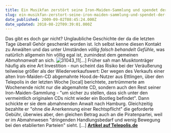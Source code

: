 ```yaml
---
title: Ein Musikfan zerstört seine Iron-Maiden-Sammlung und spendet der Piratenpartei ein Anwaltshonorar
slug: ein-musikfan-zerstort-seine-iron-maiden-sammlung-und-spendet-der-piratenpartei-ein-anwaltshonorar
date_published: 2009-09-02T08:45:24.000Z
date_updated: 2018-08-22T09:39:01.000Z
---
```


Das gibt es doch gar nicht? Unglaubliche Geschichte der da die letzten Tage überall Gehör geschenkt worden ist. Ich selbst kenne diesen Kontakt zu Anwälten und das unter Umständen *völlig falsch behandelt Gefühle*, was natürlich allgemein hin völlig egal ist, zumindest dem gemeinen *Abmahnanwalt* an sich.
![31043_11](//picdump.thafaker.de/2009/09/31043_11-300x225.jpg)[...] Früher sah man Musiktonträger häufig als eine Art Investition - nun scheint das Risiko bei der Veräußerung teilweise größer als der Wiederverkaufswert: Der wegen des Verkaufs einer alten Iron-Maiden-CD abgemahnte Hood.de-Nutzer aus Ettlingen, über den Telepolis in der letzten Woche [local] berichtete, zertrümmerte am Wochenende nicht nur die abgemahnte CD, sondern auch den Rest seiner Iron-Maiden-Sammlung - "um sicher zu stellen, dass sich unter den vermeintlich originalen CDs nicht wieder ein Bootleg befindet". Dann schickte er sie dem abmahnenden Anwalt nach Hamburg. Gleichzeitig bezahlte er "ohne die Anerkennung einer Rechtspflicht" die geforderte Gebühr, überwies aber, den gleichen Betrag auch an die Piratenpartei, weil er im Abmahnwesen "dringenden Handlungsbedarf und wenig Bewegung bei den etablierten Parteien" sieht. [...] [**Artikel auf Telepolis.de**](http://www.heise.de/tp/r4/artikel/31/31043/1.html)
